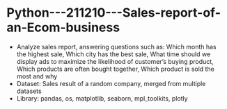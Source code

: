 # Python---211210---Sales-report-of-an-Ecom-business

- Analyze sales report, answering questions such as: Which month has the highest sale, Which city has the best sale, What time should we display ads to maximize the likelihood of customer’s buying product, Which products are often bought together, Which product is sold the most and why  
- Dataset: Sales result of a random company, merged from multiple datasets  
- Library: pandas, os, matplotlib, seaborn, mpl_toolkits, plotly  

